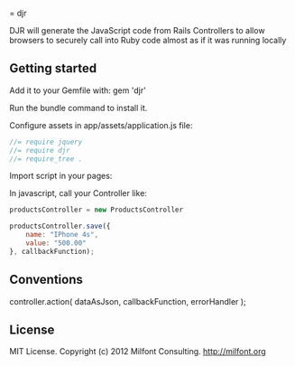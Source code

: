 = djr

DJR will generate the JavaScript code from Rails Controllers to allow browsers to securely call into Ruby code almost as if it was running locally

## Getting started

Add it to your Gemfile with:
	gem 'djr'

Run the bundle command to install it.

Configure assets in app/assets/application.js file:

```javascript
//= require jquery
//= require djr
//= require_tree .
```

Import script in your pages:

<script type="text/javascript" charset="utf-8" src="/djr"></script>

In javascript, call your Controller like:

```javascript
productsController = new ProductsController

productsController.save({
	name: "IPhone 4s",
	value: "500.00"
}, callbackFunction);
```

## Conventions

controller.action( dataAsJson, callbackFunction, errorHandler );


## License

MIT License. Copyright (c) 2012 Milfont Consulting. http://milfont.org
